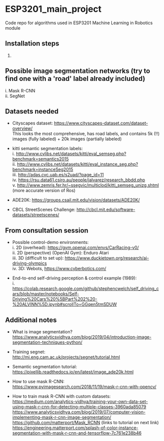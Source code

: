 # ESP3201_main_project
Code repo for algorithms used in ESP3201 Machine Learning in Robotics module

## Installation steps
1.

## Possible image segmentation networks (try to find one with a 'road' label already included)
i. Mask R-CNN <br/>
ii. SegNet<br/>


## Datasets needed
- Cityscapes dataset: https://www.cityscapes-dataset.com/dataset-overview/ <br/>
This looks the most comprehensive, has road labels, and contains 5k (!!) images (fully labeled) + 20k images (partially labeled) <br/>

- kitti semantic segmentation labels:<br />
i. http://www.cvlibs.net/datasets/kitti/eval_semseg.php?benchmark=semantics2015<br />
ii. http://www.cvlibs.net/datasets/kitti/eval_instance_seg.php?benchmark=instanceSeg2015<br />
iii. http://adas.cvc.uab.es/s2uad/?page_id=11<br />
iv. https://rsu.data61.csiro.au/people/jalvarez/research_bbdd.php<br />
v. http://www.zemris.fer.hr/~ssegvic/multiclod/kitti_semseg_unizg.shtml (more accurate version of Ros)<br />

- ADE20K: https://groups.csail.mit.edu/vision/datasets/ADE20K/

- CBCL StreetScenes Challenge: http://cbcl.mit.edu/software-datasets/streetscenes/

## From consultation session

- Possible control-demo environments:<br/>
i. 2D (overhead): https://gym.openai.com/envs/CarRacing-v0/<br/>
ii. 2D (perspective) (OpenAI Gym): Enduro Atari<br/>
iii. 3D (difficult to set up): https://www.duckietown.org/research/ai-driving-olympics<br/>
iv. 3D: Webots, https://www.cyberbotics.com/ <br/>

- End-to-end self-driving perception & control example (1989):<br/>
i. https://colab.research.google.com/github/stephencwelch/self_driving_cars/blob/master/notebooks/Self-Driving%20Cars%20%5BPart%202%20-%20ALVINN%5D.ipynb#scrollTo=GGqen5tmSDUW<br/>


## Additional notes
- What is image segmentation?<br/>
https://www.analyticsvidhya.com/blog/2019/04/introduction-image-segmentation-techniques-python/<br/>

- Training segnet:<br/>
http://mi.eng.cam.ac.uk/projects/segnet/tutorial.html<br/>

- Semantic segmentation tutorial:<br/>
https://pixellib.readthedocs.io/en/latest/image_ade20k.html<br/>

- How to use mask R-CNN:<br/>
https://www.pyimagesearch.com/2018/11/19/mask-r-cnn-with-opencv/<br/>

- How to train mask R-CNN with custom datasets:<br/>
https://medium.com/analytics-vidhya/training-your-own-data-set-using-mask-r-cnn-for-detecting-multiple-classes-3960ada85079<br/>
https://www.analyticsvidhya.com/blog/2019/07/computer-vision-implementing-mask-r-cnn-image-segmentation/<br/>
https://github.com/matterport/Mask_RCNN (links to tutorial on next link)<br/>
https://engineering.matterport.com/splash-of-color-instance-segmentation-with-mask-r-cnn-and-tensorflow-7c761e238b46<br/>
